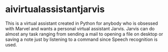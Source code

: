 # aivirtualassistantjarvis
This is a virtual assistant created in Python for anybody who is obsessed with Marvel and wants a personal virtual assistant Jarvis. Jarvis can do almost any task ranging from sending a mail to opening a file on desktop or saving a note just by listening to a command since Speech recognition is used.
